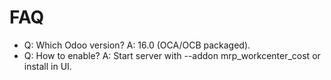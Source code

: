 # FAQ

- Q: Which Odoo version? A: 16.0 (OCA/OCB packaged).
- Q: How to enable? A: Start server with --addon mrp_workcenter_cost or install in UI.
